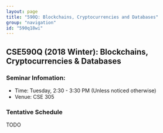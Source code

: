 ```yaml
---
layout: page
title: "590Q: Blockchains, Cryptocurrencies and Databases"
group: "navigation"
id: "590q18wi"
---
```


## CSE590Q (2018 Winter): Blockchains, Cryptocurrencies & Databases

### Seminar Infomation:  
* Time: Tuesday, 2:30 - 3:30 PM (Unless noticed otherwise)
* Venue: CSE 305

### Tentative Schedule

TODO
